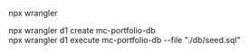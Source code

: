 
npx wrangler



npx wrangler d1 create mc-portfolio-db     
npx wrangler d1 execute mc-portfolio-db --file "./db/seed.sql"  

